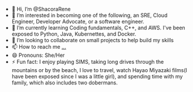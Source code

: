 - 👋 Hi, I’m @ShacoraRene
- 👀 I’m interested in becoming one of the following, an SRE, Cloud Engineer, Developer Advocate, or a software engineer.  
- 🌱 I’m currently learning Coding fundamentals, C++, and AWS. I've been exposed to Python, Java, Kubernettes, and Docker. 
- 💞️ I’m looking to collaborate on small projects to help build my skills
- 📫 How to reach me [...](https://www.linkedin.com/in/shacora-r-reyes-srr1993/)
- 😄 Pronouns: She/Her
- ⚡ Fun fact: I enjoy playing SIMS, taking long drives through the mountains or by the beach, I love to travel, watch Hayao Miyazaki films(I have been exposed since I was a little girl),
                and spending time with my family, which also includes two dobermans. 

<!---
ShacoraRene/ShacoraRene is a ✨ special ✨ repository because its `README.md` (this file) appears on your GitHub profile.
You can click the Preview link to take a look at your changes.
--->
